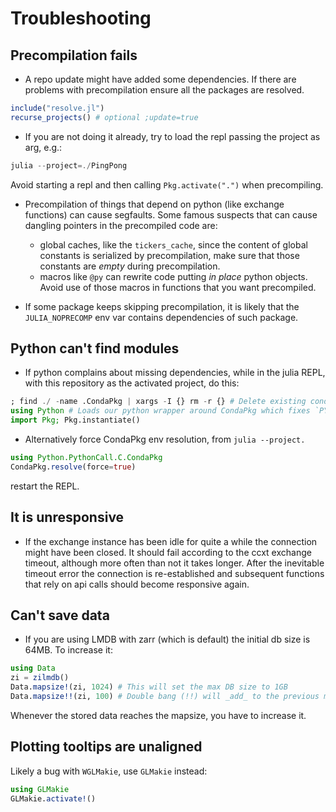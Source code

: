 # Troubleshooting

## Precompilation fails

- A repo update might have added some dependencies. If there are problems with precompilation ensure all the packages are resolved.

```julia
include("resolve.jl")
recurse_projects() # optional ;update=true
```

- If you are not doing it already, try to load the repl passing the project as arg, e.g.:

```julia
julia --project=./PingPong
```
Avoid starting a repl and then calling `Pkg.activate(".")` when precompiling.

- Precompilation of things that depend on python (like exchange functions) can cause segfaults. Some famous suspects that can cause dangling pointers in the precompiled code are:
  - global caches, like the `tickers_cache`, since the content of global constants is serialized by precompilation, make sure that those constants are *empty* during precompilation.
  - macros like `@py` can rewrite code putting _in place_ python objects. Avoid use of those macros in functions that you want precompiled.
  
- If some package keeps skipping precompilation, it is likely that the `JULIA_NOPRECOMP` env var contains dependencies of such package.

## Python can't find modules

- If python complains about missing dependencies, while in the julia REPL, with this repository as the activated project, do this:

```julia
; find ./ -name .CondaPkg | xargs -I {} rm -r {} # Delete existing conda environments
using Python # Loads our python wrapper around CondaPkg which fixes `PYTHONPATH` env var
import Pkg; Pkg.instantiate()
```

- Alternatively force CondaPkg env resolution, from `julia --project.`

```julia
using Python.PythonCall.C.CondaPkg
CondaPkg.resolve(force=true)
```

restart the REPL.

## It is unresponsive

- If the exchange instance has been idle for quite a while the connection might have been closed. It should fail according to the ccxt exchange timeout, although more often than not it takes longer. After the inevitable timeout error the connection is re-established and subsequent functions that rely on api calls should become responsive again.

## Can't save data

- If you are using LMDB with zarr (which is default) the initial db size is 64MB. To increase it:

```julia
using Data
zi = zilmdb()
Data.mapsize!(zi, 1024) # This will set the max DB size to 1GB
Data.mapsize!!(zi, 100) # Double bang (!!) will _add_ to the previous mapsize (in this case 1.1GB)
```

Whenever the stored data reaches the mapsize, you have to increase it.

## Plotting tooltips are unaligned

Likely a bug with `WGLMakie`, use `GLMakie` instead:

```julia
using GLMakie
GLMakie.activate!()
```

